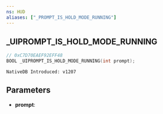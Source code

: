 ```yaml
---
ns: HUD
aliases: ["_PROMPT_IS_HOLD_MODE_RUNNING"]
---
```

## _UIPROMPT_IS_HOLD_MODE_RUNNING

```c
// 0xC7D70EAEF92EFF48
BOOL _UIPROMPT_IS_HOLD_MODE_RUNNING(int prompt);
```

```
NativeDB Introduced: v1207
```

## Parameters
* **prompt**:
